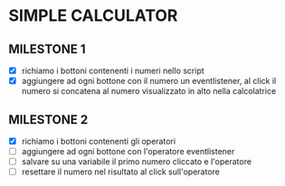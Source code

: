 # SIMPLE CALCULATOR

## MILESTONE 1
- [x] richiamo i bottoni contenenti i numeri nello script
- [x] aggiungere ad ogni bottone con il numero un eventlistener, al click il numero si concatena al numero visualizzato in alto nella calcolatrice

## MILESTONE 2
- [x] richiamo i bottoni contenenti gli operatori
- [ ] aggiungere ad ogni bottone con l'operatore eventlistener
- [ ] salvare su una variabile il primo numero cliccato e l'operatore
- [ ] resettare il numero nel risultato al click sull'operatore 
